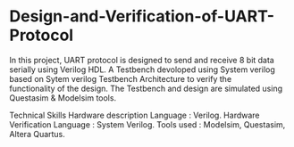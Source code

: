 # Design-and-Verification-of-UART-Protocol
In this project, UART protocol is designed to send and receive 8 bit data serially using Verilog  HDL. 
A Testbench devoloped using System verilog based on Sytem verilog Testbench Architecture to verify the  
functionality of the design. The Testbench and design are simulated using Questasim & Modelsim tools.   

Technical Skills
Hardware description Language : Verilog.
Hardware Verification Language : System Verilog.
Tools used : Modelsim, Questasim, Altera Quartus.
